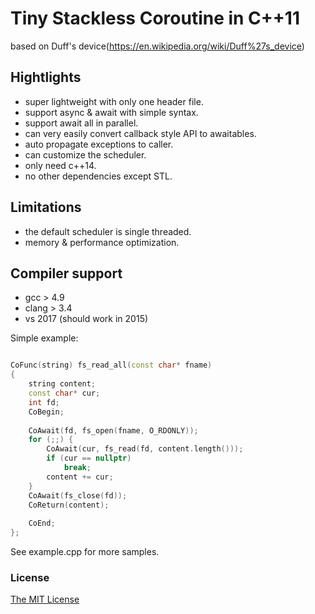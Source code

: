 # Tiny Stackless Coroutine in C++11

based on Duff's device(https://en.wikipedia.org/wiki/Duff%27s_device)

## Hightlights
- super lightweight with only one header file.
- support async & await with simple syntax.
- support await all in parallel.
- can very easily convert callback style API to awaitables.
- auto propagate exceptions to caller.
- can customize the scheduler.
- only need c++14.
- no other dependencies except STL.


## Limitations
- the default scheduler is single threaded.
- memory & performance optimization.


## Compiler support
- gcc > 4.9
- clang > 3.4
- vs 2017 (should work in 2015)




Simple example:
```c++

CoFunc(string) fs_read_all(const char* fname)
{
	string content;
	const char* cur;
	int fd;
	CoBegin;
	
	CoAwait(fd, fs_open(fname, O_RDONLY));
	for (;;) {
		CoAwait(cur, fs_read(fd, content.length()));
		if (cur == nullptr)
			break;
		content += cur;
	}
	CoAwait(fs_close(fd));
	CoReturn(content);
	
	CoEnd;
};


```

See example.cpp for more samples.


### License

[The MIT License](https://github.com/crazybie/co/blob/master/LICENSE)
